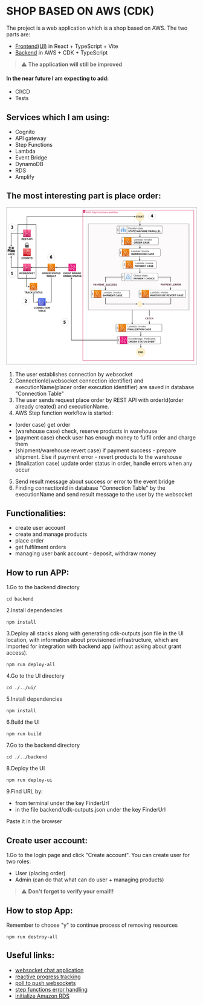 # SHOP BASED ON AWS (CDK)

The project is a web application which is a shop based on AWS. The two parts are:
- [Frontend(UI)](https://github.com/MartinMartinni/aws-shop/blob/main/ui/README.md) in React + TypeScript + Vite
- [Backend](https://github.com/MartinMartinni/aws-shop/blob/main/backend/README.md) in AWS + CDK + TypeScript

> :warning:  **The application will still be improved**
#### In the near future I am expecting to add:
- CI\CD
- Tests

## Services which I am using:
- Cognito
- API gateway
- Step Functions
- Lambda
- Event Bridge
- DynamoDB
- RDS
- Amplify

## The most interesting part is place order:
![alt text](https://github.com/MartinMartinni/aws-shop/blob/main/place_order_workflow.drawio.png)

1. The user establishes connection by websocket
2. ConnectionId(websocket connection identifier) and executionName(placer order execution identifier) are saved in database "Connection Table"
3. The user sends request place order by REST API with orderId(order already created) and executionName.
4. AWS Step function workflow is started:
- (order case) get order
- (warehouse case) check, reserve products in warehouse
- (payment case) check user has enough money to fulfil order and charge them
- (shipment/warehouse revert case) if payment success - prepare shipment. Else if payment error - revert products to the warehouse
- (finalization case) update order status in order, handle errors when any occur
5. Send result message about success or error to the event bridge
6. Finding connectionId in database "Connection Table" by the executionName and send result message to the user by the websocket

## Functionalities:
- create user account
- create and manage products
- place order
- get fulfilment orders
- managing user bank account - deposit, withdraw money

## How to run APP:

1.Go to the backend directory
```
cd backend
```

2.Install dependencies
```
npm install
```

3.Deploy all stacks along with generating cdk-outputs.json file in the UI location, with information about provisioned infrastructure,
which are imported for integration with backend app (without asking about grant access).
```
npm run deploy-all
```

4.Go to the UI directory
```
cd ./../ui/
```

5.Install dependencies
```
npm install
```

6.Build the UI
```
npm run build
```

7.Go to the backend directory
```
cd ./../backend
```

8.Deploy the UI
```
npm run deploy-ui
```

9.Find URL by:
- from terminal under the key FinderUrl
- in the file backend/cdk-outputs.json under the key FinderUrl

Paste it in the browser

## Create user account:
1.Go to the login page and click "Create account". You can create user for two roles:
- User (placing order)
- Admin (can do that what can do user + managing products)

> :warning:  **Don't forget to verify your email!!**

## How to stop App:
Remember to choose "y" to continue process of removing resources
```
npm run destroy-all
```

## Useful links:
- [websocket chat application](https://github.com/aws-samples/websocket-chat-application/tree/main)
- [reactive progress tracking](https://aws.amazon.com/blogs/compute/implementing-reactive-progress-tracking-for-aws-step-functions/)
- [poll to push websockets](https://aws.amazon.com/blogs/compute/from-poll-to-push-transform-apis-using-amazon-api-gateway-rest-apis-and-websockets/)
- [step functions error handling](https://dashbird.io/blog/aws-step-functions-error-handling/)
- [initialize Amazon RDS](https://aws.amazon.com/blogs/infrastructure-and-automation/use-aws-cdk-to-initialize-amazon-rds-instances/)
